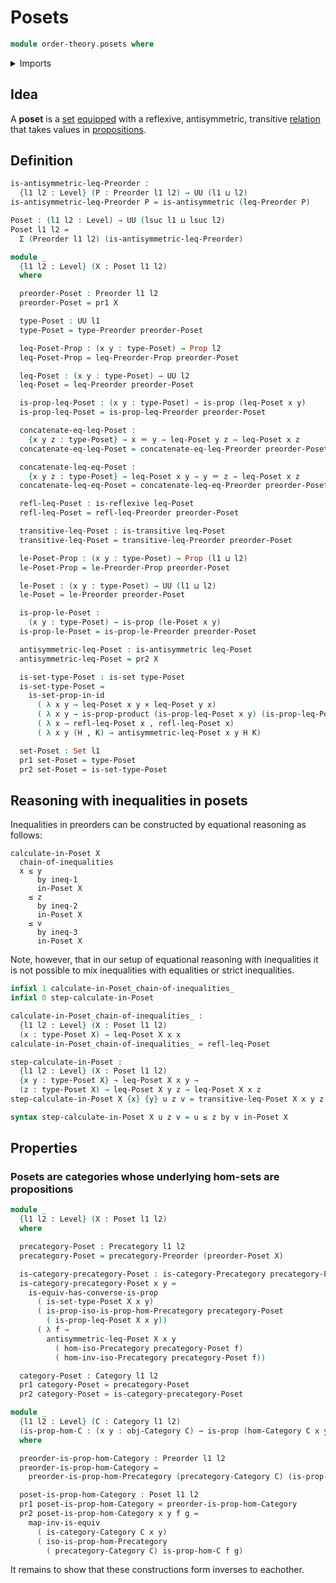 # Posets

```agda
module order-theory.posets where
```

<details><summary>Imports</summary>

```agda
open import category-theory.categories
open import category-theory.isomorphisms-in-precategories
open import category-theory.precategories

open import foundation.binary-relations
open import foundation.cartesian-product-types
open import foundation.dependent-pair-types
open import foundation.equivalences
open import foundation.identity-types
open import foundation.logical-equivalences
open import foundation.propositions
open import foundation.sets
open import foundation.universe-levels

open import order-theory.preorders
```

</details>

## Idea

A **poset** is a [set](foundation-core.sets.md)
[equipped](foundation.structure.md) with a reflexive, antisymmetric, transitive
[relation](foundation.binary-relations.md) that takes values in
[propositions](foundation-core.propositions.md).

## Definition

```agda
is-antisymmetric-leq-Preorder :
  {l1 l2 : Level} (P : Preorder l1 l2) → UU (l1 ⊔ l2)
is-antisymmetric-leq-Preorder P = is-antisymmetric (leq-Preorder P)

Poset : (l1 l2 : Level) → UU (lsuc l1 ⊔ lsuc l2)
Poset l1 l2 =
  Σ (Preorder l1 l2) (is-antisymmetric-leq-Preorder)

module _
  {l1 l2 : Level} (X : Poset l1 l2)
  where

  preorder-Poset : Preorder l1 l2
  preorder-Poset = pr1 X

  type-Poset : UU l1
  type-Poset = type-Preorder preorder-Poset

  leq-Poset-Prop : (x y : type-Poset) → Prop l2
  leq-Poset-Prop = leq-Preorder-Prop preorder-Poset

  leq-Poset : (x y : type-Poset) → UU l2
  leq-Poset = leq-Preorder preorder-Poset

  is-prop-leq-Poset : (x y : type-Poset) → is-prop (leq-Poset x y)
  is-prop-leq-Poset = is-prop-leq-Preorder preorder-Poset

  concatenate-eq-leq-Poset :
    {x y z : type-Poset} → x ＝ y → leq-Poset y z → leq-Poset x z
  concatenate-eq-leq-Poset = concatenate-eq-leq-Preorder preorder-Poset

  concatenate-leq-eq-Poset :
    {x y z : type-Poset} → leq-Poset x y → y ＝ z → leq-Poset x z
  concatenate-leq-eq-Poset = concatenate-leq-eq-Preorder preorder-Poset

  refl-leq-Poset : is-reflexive leq-Poset
  refl-leq-Poset = refl-leq-Preorder preorder-Poset

  transitive-leq-Poset : is-transitive leq-Poset
  transitive-leq-Poset = transitive-leq-Preorder preorder-Poset

  le-Poset-Prop : (x y : type-Poset) → Prop (l1 ⊔ l2)
  le-Poset-Prop = le-Preorder-Prop preorder-Poset

  le-Poset : (x y : type-Poset) → UU (l1 ⊔ l2)
  le-Poset = le-Preorder preorder-Poset

  is-prop-le-Poset :
    (x y : type-Poset) → is-prop (le-Poset x y)
  is-prop-le-Poset = is-prop-le-Preorder preorder-Poset

  antisymmetric-leq-Poset : is-antisymmetric leq-Poset
  antisymmetric-leq-Poset = pr2 X

  is-set-type-Poset : is-set type-Poset
  is-set-type-Poset =
    is-set-prop-in-id
      ( λ x y → leq-Poset x y × leq-Poset y x)
      ( λ x y → is-prop-product (is-prop-leq-Poset x y) (is-prop-leq-Poset y x))
      ( λ x → refl-leq-Poset x , refl-leq-Poset x)
      ( λ x y (H , K) → antisymmetric-leq-Poset x y H K)

  set-Poset : Set l1
  pr1 set-Poset = type-Poset
  pr2 set-Poset = is-set-type-Poset
```

## Reasoning with inequalities in posets

Inequalities in preorders can be constructed by equational reasoning as follows:

```text
calculate-in-Poset X
  chain-of-inequalities
  x ≤ y
      by ineq-1
      in-Poset X
    ≤ z
      by ineq-2
      in-Poset X
    ≤ v
      by ineq-3
      in-Poset X
```

Note, however, that in our setup of equational reasoning with inequalities it is
not possible to mix inequalities with equalities or strict inequalities.

```agda
infixl 1 calculate-in-Poset_chain-of-inequalities_
infixl 0 step-calculate-in-Poset

calculate-in-Poset_chain-of-inequalities_ :
  {l1 l2 : Level} (X : Poset l1 l2)
  (x : type-Poset X) → leq-Poset X x x
calculate-in-Poset_chain-of-inequalities_ = refl-leq-Poset

step-calculate-in-Poset :
  {l1 l2 : Level} (X : Poset l1 l2)
  {x y : type-Poset X} → leq-Poset X x y →
  (z : type-Poset X) → leq-Poset X y z → leq-Poset X x z
step-calculate-in-Poset X {x} {y} u z v = transitive-leq-Poset X x y z v u

syntax step-calculate-in-Poset X u z v = u ≤ z by v in-Poset X
```

## Properties

### Posets are categories whose underlying hom-sets are propositions

```agda
module _
  {l1 l2 : Level} (X : Poset l1 l2)
  where

  precategory-Poset : Precategory l1 l2
  precategory-Poset = precategory-Preorder (preorder-Poset X)

  is-category-precategory-Poset : is-category-Precategory precategory-Poset
  is-category-precategory-Poset x y =
    is-equiv-has-converse-is-prop
      ( is-set-type-Poset X x y)
      ( is-prop-iso-is-prop-hom-Precategory precategory-Poset
        ( is-prop-leq-Poset X x y))
      ( λ f →
        antisymmetric-leq-Poset X x y
          ( hom-iso-Precategory precategory-Poset f)
          ( hom-inv-iso-Precategory precategory-Poset f))

  category-Poset : Category l1 l2
  pr1 category-Poset = precategory-Poset
  pr2 category-Poset = is-category-precategory-Poset

module _
  {l1 l2 : Level} (C : Category l1 l2)
  (is-prop-hom-C : (x y : obj-Category C) → is-prop (hom-Category C x y))
  where

  preorder-is-prop-hom-Category : Preorder l1 l2
  preorder-is-prop-hom-Category =
    preorder-is-prop-hom-Precategory (precategory-Category C) (is-prop-hom-C)

  poset-is-prop-hom-Category : Poset l1 l2
  pr1 poset-is-prop-hom-Category = preorder-is-prop-hom-Category
  pr2 poset-is-prop-hom-Category x y f g =
    map-inv-is-equiv
      ( is-category-Category C x y)
      ( iso-is-prop-hom-Precategory
        ( precategory-Category C) is-prop-hom-C f g)
```

It remains to show that these constructions form inverses to eachother.
